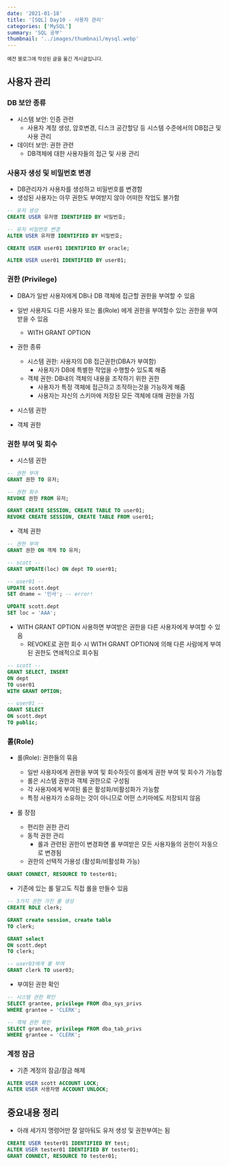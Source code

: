```yaml
---
date: '2021-01-18'
title: '[SQL] Day10 - 사용자 관리'
categories: ['MySQL']
summary: 'SQL 공부'
thumbnail: '../images/thumbnail/mysql.webp'
---
```


<small>예전 블로그에 작성된 글을 옮긴 게시글입니다.</small>

## 사용자 관리

### DB 보안 종류

- 시스템 보안: 인증 관련
  - 사용자 계정 생성, 암호변경, 디스크 공간할당 등 시스템 수준에서의 DB접근 및 사용 관리
- 데이터 보안: 권한 관련
  - DB객체에 대한 사용자들의 접근 및 사용 관리

### 사용자 생성 및 비밀번호 변경

- DB관리자가 사용자를 생성하고 비밀번호를 변경함
- 생성된 사용자는 아무 권한도 부여받지 않아 어떠한 작업도 불가함


<div class="code-header">
	<span class="red btn"></span>
	<span class="yellow btn"></span>
	<span class="green btn"></span>
</div>

```sql
-- 유저 생성
CREATE USER 유저명 IDENTIFIED BY 비밀번호;

-- 유저 비밀번호 변경
ALTER USER 유저명 IDENTIFIED BY 비밀번호;
```


<div class="code-header">
	<span class="red btn"></span>
	<span class="yellow btn"></span>
	<span class="green btn"></span>
</div>

```sql
CREATE USER user01 IDENTIFIED BY oracle;

ALTER USER user01 IDENTIFIED BY user01;
```

### 권한 (Privilege)

- DBA가 일반 사용자에게 DB나 DB 객체에 접근할 권한을 부여할 수 있음
- 일반 사용자도 다른 사용자 또는 롤(Role) 에게 권한을 부여할수 있는 권한을 부여받을 수 있음

  - WITH GRANT OPTION

- 권한 종류

  - 시스템 권한: 사용자의 DB 접근권한(DBA가 부여함)
    - 사용자가 DB에 특별한 작업을 수행할수 있도록 해줌
  - 객체 권한: DB내의 객체의 내용을 조작하기 위한 권한
    - 사용자가 특정 객체에 접근하고 조작하는것을 가능하게 해줌
    - 사용자는 자신의 스키마에 저장된 모든 객체에 대해 권한을 가짐

- 시스템 권한


- 객체 권한


### 권한 부여 및 회수

- 시스템 권한


<div class="code-header">
	<span class="red btn"></span>
	<span class="yellow btn"></span>
	<span class="green btn"></span>
</div>

```sql
-- 권한 부여
GRANT 권한 TO 유저;

-- 권한 회수
REVOKE 권한 FROM 유저;
```


<div class="code-header">
	<span class="red btn"></span>
	<span class="yellow btn"></span>
	<span class="green btn"></span>
</div>

```sql
GRANT CREATE SESSION, CREATE TABLE TO user01;
REVOKE CREATE SESSION, CREATE TABLE FROM user01;
```

- 객체 권한


<div class="code-header">
	<span class="red btn"></span>
	<span class="yellow btn"></span>
	<span class="green btn"></span>
</div>

```sql
-- 권한 부여
GRANT 권한 ON 객체 TO 유저;
```


<div class="code-header">
	<span class="red btn"></span>
	<span class="yellow btn"></span>
	<span class="green btn"></span>
</div>

```sql
-- scott --
GRANT UPDATE(loc) ON dept TO user01;

-- user01 --
UPDATE scott.dept
SET dname = '인사'; -- error!

UPDATE scott.dept
SET loc = 'AAA';

```

- WITH GRANT OPTION 사용하면 부여받은 권한을 다른 사용자에게 부여할 수 있음
  - REVOKE로 권한 회수 시 WITH GRANT OPTION에 의해 다른 사람에게 부여된 권한도 연쇄적으로 회수됨


<div class="code-header">
	<span class="red btn"></span>
	<span class="yellow btn"></span>
	<span class="green btn"></span>
</div>

```sql
-- scott --
GRANT SELECT, INSERT
ON dept
TO user01
WITH GRANT OPTION;

-- user01 --
GRANT SELECT
ON scott.dept
TO public;
```

### 롤(Role)

- 롤(Role): 권한들의 묶음

  - 일반 사용자에게 권한을 부여 및 회수하듯이 롤에게 권한 부여 및 회수가 가능함
  - 롤은 시스템 권한과 객체 권한으로 구성됨
  - 각 사용자에게 부여된 롤은 활성화/비활성화가 가능함
  - 특정 사용자가 소유하는 것이 아니므로 어떤 스키마에도 저장되지 않음

- 롤 장점
  - 편리한 권한 관리
  - 동적 권한 관리
    - 롤과 관련된 권한이 변경화면 롤 부여받은 모든 사용자들의 권한이 자동으로 변경됨
  - 권한의 선택적 가용성 (활성화/비활성화 가능)



<div class="code-header">
	<span class="red btn"></span>
	<span class="yellow btn"></span>
	<span class="green btn"></span>
</div>

```sql
GRANT CONNECT, RESOURCE TO tester01;
```

- 기존에 있는 롤 말고도 직접 롤을 만들수 있음


<div class="code-header">
	<span class="red btn"></span>
	<span class="yellow btn"></span>
	<span class="green btn"></span>
</div>

```sql
-- 3가지 권한 가진 롤 생성
CREATE ROLE clerk;

GRANT create session, create table
TO clerk;

GRANT select
ON scott.dept
TO clerk;

-- user03에게 롤 부여
GRANT clerk TO user03;
```

- 부여된 권한 확인


<div class="code-header">
	<span class="red btn"></span>
	<span class="yellow btn"></span>
	<span class="green btn"></span>
</div>

```sql
-- 시스템 권한 확인
SELECT grantee, privilege FROM dba_sys_privs
WHERE grantee = 'CLERK';

-- 객체 권한 확인
SELECT grantee, privilege FROM dba_tab_privs
WHERE grantee = 'CLERK';
```

### 계정 잠금

- 기존 계정의 잠금/잠금 해제


<div class="code-header">
	<span class="red btn"></span>
	<span class="yellow btn"></span>
	<span class="green btn"></span>
</div>

```sql
ALTER USER scott ACCOUNT LOCK;
ALTER USER 사용자명 ACCOUNT UNLOCK;
```

## 중요내용 정리

- 아래 세가지 명령어만 잘 알아둬도 유저 생성 및 권한부여는 됨


<div class="code-header">
	<span class="red btn"></span>
	<span class="yellow btn"></span>
	<span class="green btn"></span>
</div>

```sql
CREATE USER tester01 IDENTIFIED BY test;
ALTER USER tester01 IDENTIFIED BY tester01;
GRANT CONNECT, RESOURCE TO tester01;
```

